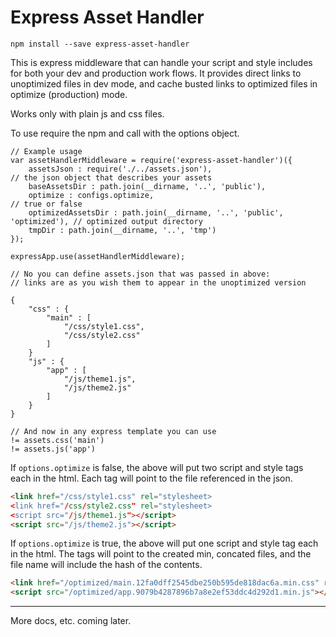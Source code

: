 # Express Asset Handler

`npm install --save express-asset-handler`

This is express middleware that can handle your script and style includes for both your dev and production 
work flows. It provides direct links to unoptimized files in dev mode, and cache busted links to optimized files in
optimize (production) mode.

Works only with plain js and css files.

To use require the npm and call with the options object.

```
// Example usage
var assetHandlerMiddleware = require('express-asset-handler')({
    assetsJson : require('./../assets.json'),                               // the json object that describes your assets
    baseAssetsDir : path.join(__dirname, '..', 'public'),                   
    optimize : configs.optimize,                                            // true or false
    optimizedAssetsDir : path.join(__dirname, '..', 'public', 'optimized'), // optimized output directory
    tmpDir : path.join(__dirname, '..', 'tmp') 
});

expressApp.use(assetHandlerMiddleware);

// No you can define assets.json that was passed in above:
// links are as you wish them to appear in the unoptimized version

{
    "css" : {
        "main" : [
            "/css/style1.css",
            "/css/style2.css"
        ]
    }
    "js" : {
        "app" : [
            "/js/theme1.js",
            "/js/theme2.js"
        ]
    }
}

// And now in any express template you can use
!= assets.css('main')
!= assets.js('app')
```

If `options.optimize` is false, the above will put two script and style tags each in the html. Each tag will point to the
file referenced in the json.

```html
<link href="/css/style1.css" rel="stylesheet>
<link href="/css/style2.css" rel="stylesheet>
<script src="/js/theme1.js"></script>
<script src="/js/theme2.js"></script>
```

If `options.optimize` is true, the above will put one script and style tag each in the html. The tags will point to the
created min, concated files, and the file name will include the hash of the contents.

```html
<link href="/optimized/main.12fa0dff2545dbe250b595de818dac6a.min.css" rel="stylesheet">
<script src="/optimized/app.9079b4287896b7a8e2ef53ddc4d292d1.min.js"></script>
```

---

More docs, etc. coming later.
